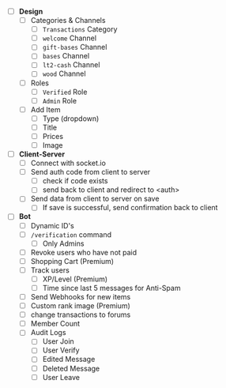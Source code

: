 - [ ] **Design**
  - [ ] Categories & Channels
      - [ ] `Transactions` Category
      - [ ] `welcome` Channel
      - [ ] `gift-bases` Channel
      - [ ] `bases` Channel
      - [ ] `lt2-cash` Channel
      - [ ] `wood` Channel
  - [ ] Roles
      - [ ] `Verified` Role
      - [ ] `Admin` Role
  - [ ] Add Item
      - [ ] Type (dropdown)
      - [ ] Title
      - [ ] Prices
      - [ ] Image
- [ ] **Client-Server**
  - [ ] Connect with socket.io
  - [ ] Send auth code from client to server
      - [ ] check if code exists
      - [ ] send back to client and redirect to \<auth\>
  - [ ] Send data from client to server on save
    - [ ] If save is successful, send confirmation back to client
- [ ] **Bot**
  - [ ] Dynamic ID's
  - [ ] `/verification` command
    - [ ] Only Admins
  - [ ] Revoke users who have not paid
  - [ ] Shopping Cart (Premium)
  - [ ] Track users
    - [ ] XP/Level (Premium)
    - [ ] Time since last 5 messages for Anti-Spam
  - [ ] Send Webhooks for new items
  - [ ] Custom rank image (Premium)
  - [ ] change transactions to forums
  - [ ] Member Count
  - [ ] Audit Logs
    - [ ] User Join
    - [ ] User Verify
    - [ ] Edited Message
    - [ ] Deleted Message
    - [ ] User Leave